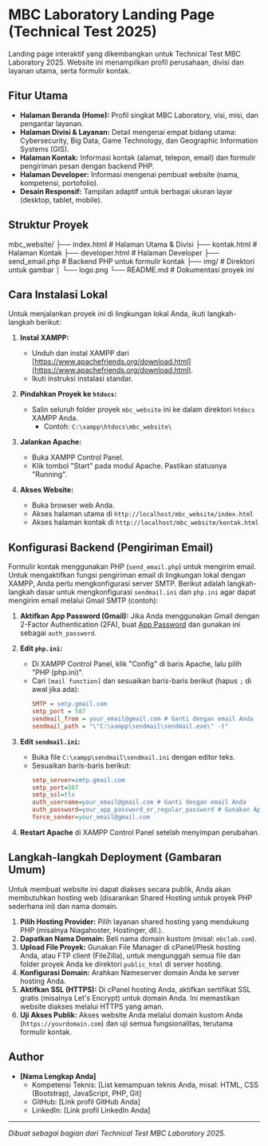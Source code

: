 # MBC Laboratory Landing Page (Technical Test 2025)

Landing page interaktif yang dikembangkan untuk Technical Test MBC Laboratory 2025. Website ini menampilkan profil perusahaan, divisi dan layanan utama, serta formulir kontak.

## Fitur Utama

- **Halaman Beranda (Home):** Profil singkat MBC Laboratory, visi, misi, dan pengantar layanan.
- **Halaman Divisi & Layanan:** Detail mengenai empat bidang utama: Cybersecurity, Big Data, Game Technology, dan Geographic Information Systems (GIS).
- **Halaman Kontak:** Informasi kontak (alamat, telepon, email) dan formulir pengiriman pesan dengan backend PHP.
- **Halaman Developer:** Informasi mengenai pembuat website (nama, kompetensi, portofolio).
- **Desain Responsif:** Tampilan adaptif untuk berbagai ukuran layar (desktop, tablet, mobile).

## Struktur Proyek
mbc_website/
├── index.html                  # Halaman Utama & Divisi
├── kontak.html                 # Halaman Kontak
├── developer.html              # Halaman Developer
├── send_email.php              # Backend PHP untuk formulir kontak
├── img/                        # Direktori untuk gambar
│   └── logo.png
└── README.md                   # Dokumentasi proyek ini

## Cara Instalasi Lokal

Untuk menjalankan proyek ini di lingkungan lokal Anda, ikuti langkah-langkah berikut:

1.  **Instal XAMPP:**
    * Unduh dan instal XAMPP dari [https://www.apachefriends.org/download.html](https://www.apachefriends.org/download.html).
    * Ikuti instruksi instalasi standar.

2.  **Pindahkan Proyek ke `htdocs`:**
    * Salin seluruh folder proyek `mbc_website` ini ke dalam direktori `htdocs` XAMPP Anda.
        * Contoh: `C:\xampp\htdocs\mbc_website\`

3.  **Jalankan Apache:**
    * Buka XAMPP Control Panel.
    * Klik tombol "Start" pada modul Apache. Pastikan statusnya "Running".

4.  **Akses Website:**
    * Buka browser web Anda.
    * Akses halaman utama di `http://localhost/mbc_website/index.html`
    * Akses halaman kontak di `http://localhost/mbc_website/kontak.html`

## Konfigurasi Backend (Pengiriman Email)

Formulir kontak menggunakan PHP (`send_email.php`) untuk mengirim email. Untuk mengaktifkan fungsi pengiriman email di lingkungan lokal dengan XAMPP, Anda perlu mengkonfigurasi server SMTP. Berikut adalah langkah-langkah dasar untuk mengkonfigurasi `sendmail.ini` dan `php.ini` agar dapat mengirim email melalui Gmail SMTP (contoh):

1.  **Aktifkan App Password (Gmail):** Jika Anda menggunakan Gmail dengan 2-Factor Authentication (2FA), buat [App Password](https://myaccount.google.com/apppasswords) dan gunakan ini sebagai `auth_password`.

2.  **Edit `php.ini`:**
    * Di XAMPP Control Panel, klik "Config" di baris Apache, lalu pilih "PHP (php.ini)".
    * Cari `[mail function]` dan sesuaikan baris-baris berikut (hapus `;` di awal jika ada):
        ```ini
        SMTP = smtp.gmail.com
        smtp_port = 587
        sendmail_from = your_email@gmail.com # Ganti dengan email Anda
        sendmail_path = "\"C:\xampp\sendmail\sendmail.exe\" -t"
        ```

3.  **Edit `sendmail.ini`:**
    * Buka file `C:\xampp\sendmail\sendmail.ini` dengan editor teks.
    * Sesuaikan baris-baris berikut:
        ```ini
        smtp_server=smtp.gmail.com
        smtp_port=587
        smtp_ssl=tls
        auth_username=your_email@gmail.com # Ganti dengan email Anda
        auth_password=your_app_password_or_regular_password # Gunakan App Password jika 2FA aktif
        force_sender=your_email@gmail.com
        ```

4.  **Restart Apache** di XAMPP Control Panel setelah menyimpan perubahan.

## Langkah-langkah Deployment (Gambaran Umum)

Untuk membuat website ini dapat diakses secara publik, Anda akan membutuhkan hosting web (disarankan Shared Hosting untuk proyek PHP sederhana ini) dan nama domain.

1.  **Pilih Hosting Provider:** Pilih layanan shared hosting yang mendukung PHP (misalnya Niagahoster, Hostinger, dll.).
2.  **Dapatkan Nama Domain:** Beli nama domain kustom (misal: `mbclab.com`).
3.  **Upload File Proyek:** Gunakan File Manager di cPanel/Plesk hosting Anda, atau FTP client (FileZilla), untuk mengunggah semua file dan folder proyek Anda ke direktori `public_html` di server hosting.
4.  **Konfigurasi Domain:** Arahkan Nameserver domain Anda ke server hosting Anda.
5.  **Aktifkan SSL (HTTPS):** Di cPanel hosting Anda, aktifkan sertifikat SSL gratis (misalnya Let's Encrypt) untuk domain Anda. Ini memastikan website diakses melalui HTTPS yang aman.
6.  **Uji Akses Publik:** Akses website Anda melalui domain kustom Anda (`https://yourdomain.com`) dan uji semua fungsionalitas, terutama formulir kontak.

## Author

- **[Nama Lengkap Anda]**
    - Kompetensi Teknis: [List kemampuan teknis Anda, misal: HTML, CSS (Bootstrap), JavaScript, PHP, Git]
    - GitHub: [Link profil GitHub Anda]
    - LinkedIn: [Link profil LinkedIn Anda]

---
*Dibuat sebagai bagian dari Technical Test MBC Laboratory 2025.*